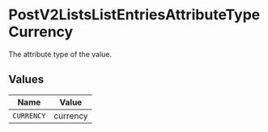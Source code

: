 # PostV2ListsListEntriesAttributeTypeCurrency

The attribute type of the value.


## Values

| Name       | Value      |
| ---------- | ---------- |
| `CURRENCY` | currency   |